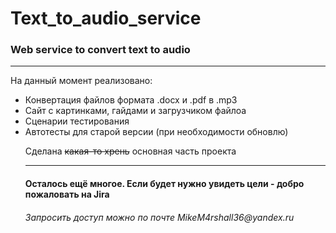 # Text_to_audio_service
### Web service to convert text to audio
___

На данный момент реализовано:
<ul>
<li>Конвертация файлов формата .docx и .pdf в .mp3</li>
<li>Сайт с картинками, гайдами и загрузчиком файлоа</li>
<li>Сценарии тестирования</li>
<li>Автотесты для старой версии (при необходимости обновлю)</li>
<p>Сделана <s>какая-то хрень</s> основная часть проекта</p>

___
<h4>Осталось ещё многое. Если будет нужно увидеть цели - добро пожаловать на Jira</h4>
<h6> Запросить доступ можно по почте MikeM4rshall36@yandex.ru </h6>
